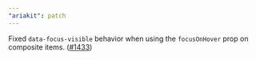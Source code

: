 ```yaml
---
"ariakit": patch
---
```


Fixed `data-focus-visible` behavior when using the `focusOnHover` prop on composite items. ([#1433](https://github.com/ariakit/ariakit/pull/1433))

